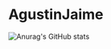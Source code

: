 # AgustinJaime

![Anurag's GitHub stats](https://github-readme-stats.vercel.app/api?username=agustinjaime99&show_icons=true&theme=radical&hide=issues&hide=prs)

